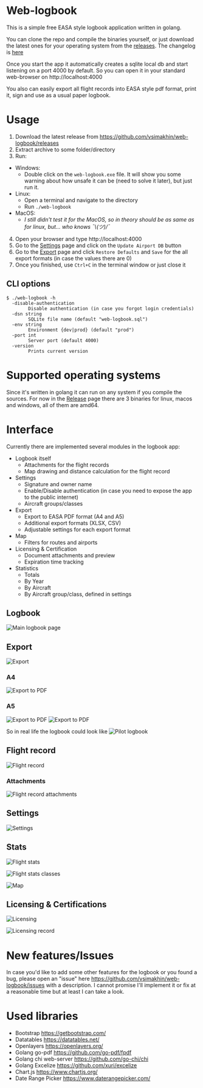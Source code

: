 # Web-logbook

This is a simple free EASA style logbook application written in golang.

You can clone the repo and compile the binaries yourself, or just download the latest ones for your operating system from the [releases](https://github.com/vsimakhin/web-logbook/releases). The changelog is [here](https://github.com/vsimakhin/web-logbook/blob/main/CHANGELOG.md)

Once you start the app it automatically creates a sqlite local db and start listening on a port 4000 by default. So you can open it in your standard web-browser on http://localhost:4000

You also can easily export all flight records into EASA style pdf format, print it, sign and use as a usual paper logbook.

# Usage

1. Download the latest release from https://github.com/vsimakhin/web-logbook/releases
1. Extract archive to some folder/directory
1. Run:
  * Windows:
    * Double click on the `web-logbook.exe` file. It will show you some warning about how unsafe it can be (need to solve it later), but just run it.
  * Linux:
    * Open a terminal and navigate to the directory
    * Run `./web-logbook`
  * MacOS:
    * *I still didn't test it for the MacOS, so in theory should be as same as for linux, but... who knows ¯\\_(ツ)_/¯*
4. Open your browser and type http://localhost:4000
5. Go to the [Settings](http://localhost:4000/settings) page and click on the `Update Airport DB` button
5. Go to the [Export](http://localhost:4000/export) page and click `Restore Defaults` and `Save` for the all export formats (in case the values there are 0)
6. Once you finished, use `Ctrl+C` in the terminal window or just close it

## CLI options
```
$ ./web-logbook -h
  -disable-authentication
    	Disable authentication (in case you forgot login credentials)
  -dsn string
    	SQLite file name (default "web-logbook.sql")
  -env string
    	Environment {dev|prod} (default "prod")
  -port int
    	Server port (default 4000)
  -version
    	Prints current version

```

# Supported operating systems

Since it's written in golang it can run on any system if you compile the sources. For now in the [Release](https://github.com/vsimakhin/web-logbook/releases/latest) page there are 3 binaries for linux, macos and windows, all of them are amd64.

# Interface

Currently there are implemented several modules in the logbook app:
* Logbook itself
  * Attachments for the flight records
  * Map drawing and distance calculation for the flight record
* Settings
  * Signature and owner name
  * Enable/Disable authentication (in case you need to expose the app to the public internet)
  * Aircraft groups/classes
* Export
  * Export to EASA PDF format (A4 and A5)
  * Additional export formats (XLSX, CSV)
  * Adjustable settings for each export format
* Map
  * Filters for routes and airports
* Licensing & Certification
  * Document attachments and preview
  * Expiration time tracking
* Statistics
  * Totals
  * By Year
  * By Aircraft
  * By Aircraft group/class, defined in settings

## Logbook

![Main logbook page](https://github.com/vsimakhin/web-logbook-assets/raw/main/logbook-main.png)

## Export

![Export](https://github.com/vsimakhin/web-logbook-assets/raw/main/export.png)

### A4
![Export to PDF](https://github.com/vsimakhin/web-logbook-assets/raw/main/logbook-export.png)

### A5
![Export to PDF](https://github.com/vsimakhin/web-logbook-assets/raw/main/export-a5-a.png)
![Export to PDF](https://github.com/vsimakhin/web-logbook-assets/raw/main/export-a5-b.png)

So in real life the logbook could look like
![Pilot logbook](https://github.com/vsimakhin/web-logbook-assets/raw/main/logbook_irl.jpg)

## Flight record

![Flight record](https://github.com/vsimakhin/web-logbook-assets/raw/main/flight-record-example.png)

### Attachments
![Flight record attachments](https://github.com/vsimakhin/web-logbook-assets/raw/main/flight-record-example-attachments.png)

## Settings

![Settings](https://github.com/vsimakhin/web-logbook-assets/raw/main/settings.png)

## Stats

![Flight stats](https://github.com/vsimakhin/web-logbook-assets/raw/main/stats.png)

![Flight stats classes](https://github.com/vsimakhin/web-logbook-assets/raw/main/stats-classes.png)

![Map](https://github.com/vsimakhin/web-logbook-assets/raw/main/stats-map.png)

## Licensing & Certifications

![Licensing](https://github.com/vsimakhin/web-logbook-assets/raw/main/licensing.png)

![Licensing record](https://github.com/vsimakhin/web-logbook-assets/raw/main/licensing-record.png)

# New features/Issues

In case you'd like to add some other features for the logbook or you found a bug, please open an "issue" here https://github.com/vsimakhin/web-logbook/issues with a description. I cannot promise I'll implement it or fix at a reasonable time but at least I can take a look.

# Used libraries

* Bootstrap https://getbootstrap.com/
* Datatables https://datatables.net/
* Openlayers https://openlayers.org/
* Golang go-pdf https://github.com/go-pdf/fpdf
* Golang chi web-server https://github.com/go-chi/chi
* Golang Excelize https://github.com/xuri/excelize
* Chart.js https://www.chartjs.org/
* Date Range Picker https://www.daterangepicker.com/
